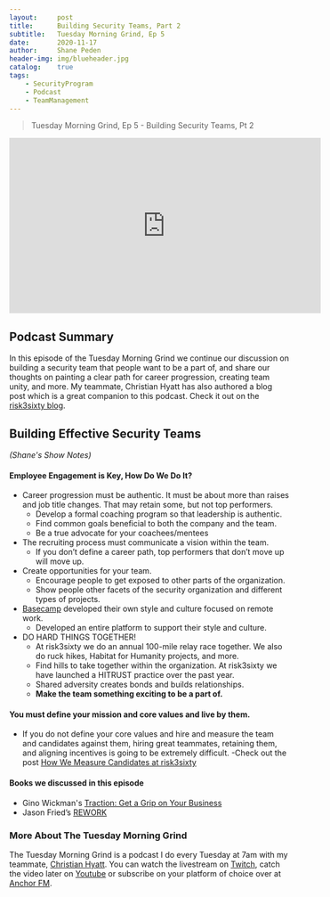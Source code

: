 ```yaml
---
layout: 	post
title:  	Building Security Teams, Part 2
subtitle: 	Tuesday Morning Grind, Ep 5
date:   	2020-11-17
author: 	Shane Peden
header-img: img/blueheader.jpg
catalog: 	true
tags:
    - SecurityProgram
    - Podcast
    - TeamManagement
---
```


> Tuesday Morning Grind, Ep 5 - Building Security Teams, Pt 2

<iframe width="560" height="315" src="https://www.youtube.com/embed/XUSEZPFB_HY" frameborder="0" allow="accelerometer; autoplay; clipboard-write; encrypted-media; gyroscope; picture-in-picture" allowfullscreen></iframe>

## Podcast Summary

In this episode of the Tuesday Morning Grind we continue our discussion on building a security team that people want to be a part of, and share our thoughts on painting a clear path for career progression, creating team unity, and more. My teammate, Christian Hyatt has also authored a blog post which is a great companion to this podcast. Check it out on the [risk3sixty blog](https://risk3sixty.com/2020/10/05/how-to-recruit-develop-and-keep-top-cybersecurity-talent-part-5/). 


## Building Effective Security Teams 
*(Shane's Show Notes)*

#### Employee Engagement is Key, How Do We Do It? ####
+ Career progression must be authentic. It must be about more than raises and job title changes. That may retain some, but not top performers. 
	- Develop a formal coaching program so that leadership is authentic.
	- Find common goals beneficial to both the company and the team.
	- Be a true advocate for your coachees/mentees
+ The recruiting process must communicate a vision within the team.
	- If you don’t define a career path, top performers that don’t move up will move up.
+ Create opportunities for your team.
	- Encourage people to get exposed to other parts of the organization. 
	- Show people other facets of the security organization and different types of projects. 	
+ [Basecamp]( https://basecamp.com/) developed their own style and culture focused on remote work.
	- Developed an entire platform to support their style and culture. 
+ DO HARD THINGS TOGETHER!
	- At risk3sixty we do an annual 100-mile relay race together. We also do ruck hikes, Habitat for Humanity projects, and more.
	- Find hills to take together within the organization. At risk3sixty we have launched a HITRUST practice over the past year. 
	- Shared adversity creates bonds and builds relationships. 
	- **Make the team something exciting to be a part of.**
	
#### You must define your mission and core values and live by them. ####
+ If you do not define your core values and hire and measure the team and candidates against them, hiring great teammates, retaining them, and aligning incentives is going to be extremely difficult. 
	-Check out the post [How We Measure Candidates at risk3sixty]( https://risk3sixty.com/2018/12/20/how-we-measure-candidates-at-risk3sixty/)

#### Books we discussed in this episode ####
- Gino Wickman's [Traction: Get a Grip on Your Business](https://amzn.to/2Iyj6gs)
- Jason Fried’s [REWORK]( https://amzn.to/35G3u3R)

### More About The Tuesday Morning Grind
The Tuesday Morning Grind is a podcast I do every Tuesday at 7am with my teammate, [Christian Hyatt](https://www.linkedin.com/in/christianhyatt/).  You can watch the livestream on [Twitch](https://www.twitch.tv/risk3sixty), catch the video later on [Youtube](https://www.youtube.com/channel/UCjcD3Vc3Z1FSncd2BvRp9vQ/featured) or subscribe on your platform of choice over at [Anchor FM](https://anchor.fm/risk3sixty).



